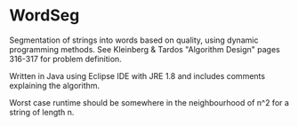 # WordSeg
Segmentation of strings into words based on quality, using dynamic programming methods. See Kleinberg & Tardos "Algorithm Design" pages 316-317 for problem definition. 

Written in Java using Eclipse IDE with JRE 1.8 and includes comments explaining the algorithm.

Worst case runtime should be somewhere in the neighbourhood of n^2 for a string of length n.
